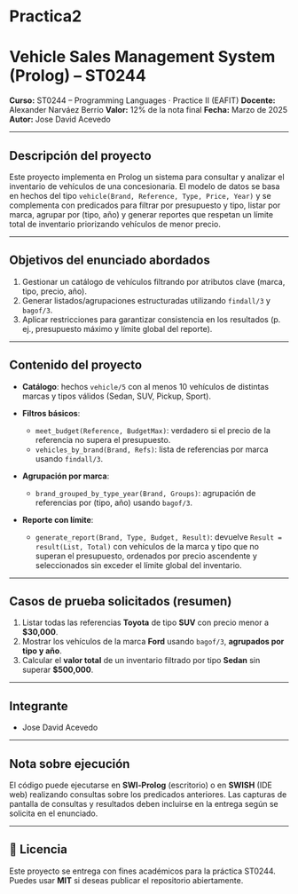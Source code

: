 # Practica2
# Vehicle Sales Management System (Prolog) – ST0244

**Curso:** ST0244 – Programming Languages · Practice II (EAFIT)
**Docente:** Alexander Narváez Berrío
**Valor:** 12% de la nota final
**Fecha:** Marzo de 2025
**Autor:** Jose David Acevedo

---

## Descripción del proyecto

Este proyecto implementa en Prolog un sistema para consultar y analizar el inventario de vehículos de una concesionaria. El modelo de datos se basa en hechos del tipo `vehicle(Brand, Reference, Type, Price, Year)` y se complementa con predicados para filtrar por presupuesto y tipo, listar por marca, agrupar por (tipo, año) y generar reportes que respetan un límite total de inventario priorizando vehículos de menor precio.

---

## Objetivos del enunciado abordados

1. Gestionar un catálogo de vehículos filtrando por atributos clave (marca, tipo, precio, año).
2. Generar listados/agrupaciones estructuradas utilizando `findall/3` y `bagof/3`.
3. Aplicar restricciones para garantizar consistencia en los resultados (p. ej., presupuesto máximo y límite global del reporte).

---

## Contenido del proyecto

* **Catálogo**: hechos `vehicle/5` con al menos 10 vehículos de distintas marcas y tipos válidos (Sedan, SUV, Pickup, Sport).
* **Filtros básicos**:

  * `meet_budget(Reference, BudgetMax)`: verdadero si el precio de la referencia no supera el presupuesto.
  * `vehicles_by_brand(Brand, Refs)`: lista de referencias por marca usando `findall/3`.
* **Agrupación por marca**:

  * `brand_grouped_by_type_year(Brand, Groups)`: agrupación de referencias por (tipo, año) usando `bagof/3`.
* **Reporte con límite**:

  * `generate_report(Brand, Type, Budget, Result)`: devuelve `Result = result(List, Total)` con vehículos de la marca y tipo que no superan el presupuesto, ordenados por precio ascendente y seleccionados sin exceder el límite global del inventario.

---

## Casos de prueba solicitados (resumen)

1. Listar todas las referencias **Toyota** de tipo **SUV** con precio menor a **$30,000**.
2. Mostrar los vehículos de la marca **Ford** usando `bagof/3`, **agrupados por tipo y año**.
3. Calcular el **valor total** de un inventario filtrado por tipo **Sedan** sin superar **$500,000**.

---

## Integrante

* Jose David Acevedo

---

## Nota sobre ejecución

El código puede ejecutarse en **SWI‑Prolog** (escritorio) o en **SWISH** (IDE web) realizando consultas sobre los predicados anteriores. Las capturas de pantalla de consultas y resultados deben incluirse en la entrega según se solicita en el enunciado.

---

## 📄 Licencia

Este proyecto se entrega con fines académicos para la práctica ST0244. Puedes usar **MIT** si deseas publicar el repositorio abiertamente.
